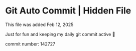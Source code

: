 # Git Auto Commit | Hidden File

This file was added Feb 12, 2025

Just for fun and keeping my daily git commit active 🤪

commit number: 142727
